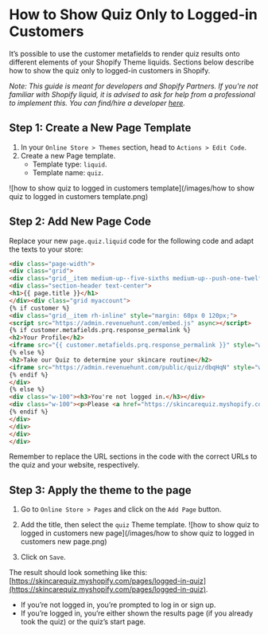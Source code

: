 # How to Show Quiz Only to Logged-in Customers

It’s possible to use the customer metafields to render quiz results onto different elements of your Shopify Theme liquids. Sections below describe how to show the quiz only to logged-in customers in Shopify.

*Note: This guide is meant for developers and Shopify Partners. If you're not familiar with Shopify liquid, it is advised to ask for help from a professional to implement this. You can find/hire a developer [here](https://experts.shopify.com/).*

## Step 1: Create a New Page Template

1. In your `Online Store > Themes` section, head to `Actions > Edit Code`.
2. Create a new Page template. 
    - Template type: `liquid`. 
    - Template name: `quiz`.

![how to show quiz to logged in customers template](/images/how to show quiz to logged in customers template.png)

## Step 2: Add New Page Code

Replace your new `page.quiz.liquid` code for the following code and adapt the texts to your store:

```html
<div class="page-width">
<div class="grid">
<div class="grid__item medium-up--five-sixths medium-up--push-one-twelfth">
<div class="section-header text-center">
<h1>{{ page.title }}</h1>
</div><div class="grid myaccount">
{% if customer %}
<div class="grid__item rh-inline" style="margin: 60px 0 120px;">
<script src="https://admin.revenuehunt.com/embed.js" async></script>
{% if customer.metafields.prq.response_permalink %}
<h2>Your Profile</h2>
<iframe src="{{ customer.metafields.prq.response_permalink }}" style="width:100%; border: none; margin-bottom: 30px; position: absolute; left: 0;" />
{% else %}
<h2>Take our Quiz to determine your skincare routine</h2>
<iframe src="https://admin.revenuehunt.com/public/quiz/dbqHqN" style="width:100%; border: none; margin-bottom: 30px; position: absolute; left: 0;" />
{% endif %}
</div>
{% else %}
<div class="w-100"><h3>You're not logged in.</h3></div>
<div class="w-100"><p>Please <a href="https://skincarequiz.myshopify.com/account/login">log in</a> or <a href="https://skincarequiz.myshopify.com/account/register">sign up</a> to take the quiz.</p></div>
{% endif %}
</div>
</div>
</div>
</div>
```

Remember to replace the URL sections in the code with the correct URLs to the quiz and your website, respectively.

## Step 3: Apply the theme to the page

1. Go to `Online Store > Pages` and click on the `Add Page` button. 
2. Add the title, then select the `quiz` Theme template.
    ![how to show quiz to logged in customers new page](/images/how to show quiz to logged in customers new page.png)

3. Click on `Save`.

The result should look something like this: [https://skincarequiz.myshopify.com/pages/logged-in-quiz](https://skincarequiz.myshopify.com/pages/logged-in-quiz). 

- If you’re not logged in, you’re prompted to log in or sign up. 
- If you’re logged in, you’re either shown the results page (if you already took the quiz) or the quiz’s start page.